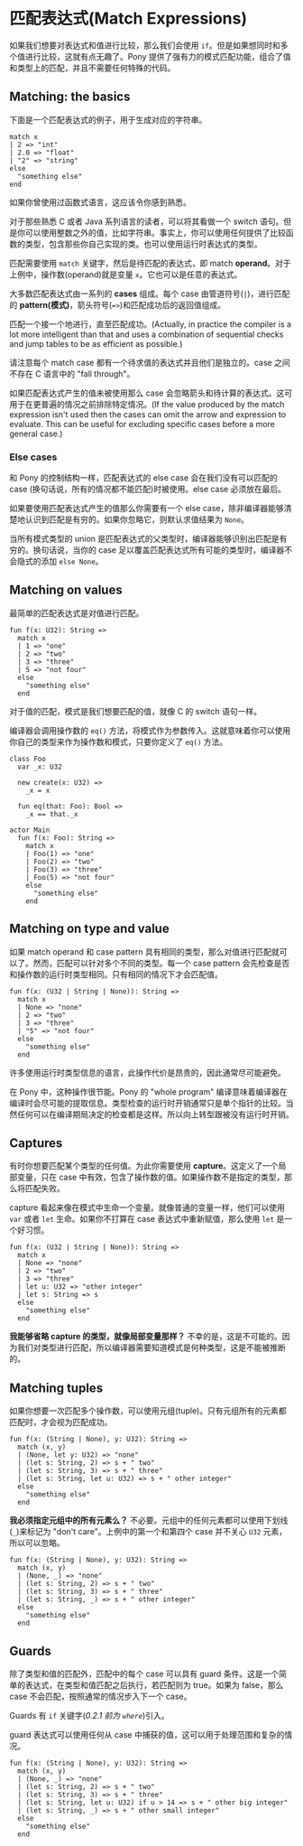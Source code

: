 # 匹配表达式(Match Expressions)

如果我们想要对表达式和值进行比较，那么我们会使用 `if`。但是如果想同时和多个值进行比较，这就有点无趣了。Pony 提供了强有力的模式匹配功能，组合了值和类型上的匹配，并且不需要任何特殊的代码。

## Matching: the basics

下面是一个匹配表达式的例子，用于生成对应的字符串。

```pony
match x
| 2 => "int"
| 2.0 => "float"
| "2" => "string"
else
  "something else"
end
```

如果你曾使用过函数式语言，这应该令你感到熟悉。

对于那些熟悉 C 或者 Java 系列语言的读者，可以将其看做一个 switch 语句。但是你可以使用整数之外的值，比如字符串。事实上，你可以使用任何提供了比较函数的类型，包含那些你自己实现的类。也可以使用运行时表达式的类型。

匹配需要使用 `match` 关键字，然后是待匹配的表达式，即 match __operand__。对于上例中，操作数(operand)就是变量 `x`。它也可以是任意的表达式。

大多数匹配表达式由一系列的 __cases__ 组成。每个 case 由管道符号(`|`)，进行匹配的 __pattern(模式)__，箭头符号(`=>`)和匹配成功后的返回值组成。

匹配一个接一个地进行，直至匹配成功。(Actually, in practice the compiler is a lot more intelligent than that and uses a combination of sequential checks and jump tables to be as efficient as possible.)

请注意每个 match case 都有一个待求值的表达式并且他们是独立的。case 之间不存在 C 语言中的 "fall through"。

如果匹配表达式产生的值未被使用那么 case 会忽略箭头和待计算的表达式。这可用于在更普遍的情况之前排除特定情况。(If the value produced by the match expression isn't used then the cases can omit the arrow and expression to evaluate. This can be useful for excluding specific cases before a more general case.)

### Else cases

和 Pony 的控制结构一样，匹配表达式的 else case 会在我们没有可以匹配的 case (换句话说，所有的情况都不能匹配)时被使用。else case 必须放在最后。

如果要使用匹配表达式产生的值那么你需要有一个 else case，除非编译器能够清楚地认识到匹配是有穷的。如果你忽略它，则默认求值结果为 `None`。

当所有模式类型的 union 是匹配表达式的父类型时，编译器能够识别出匹配是有穷的。换句话说，当你的 case 足以覆盖匹配表达式所有可能的类型时，编译器不会隐式的添加 `else None`。

## Matching on values

最简单的匹配表达式是对值进行匹配。

```pony
fun f(x: U32): String =>
  match x
  | 1 => "one"
  | 2 => "two"
  | 3 => "three"
  | 5 => "not four"
  else
    "something else"
  end
```

对于值的匹配，模式是我们想要匹配的值，就像 C 的 switch 语句一样。

编译器会调用操作数的 `eq()` 方法，将模式作为参数传入。这就意味着你可以使用你自己的类型来作为操作数和模式，只要你定义了 `eq()` 方法。

```pony
class Foo
  var _x: U32

  new create(x: U32) =>
    _x = x

  fun eq(that: Foo): Bool =>
    _x == that._x

actor Main
  fun f(x: Foo): String =>
    match x
    | Foo(1) => "one"
    | Foo(2) => "two"
    | Foo(3) => "three"
    | Foo(5) => "not four"
    else
      "something else"
    end
```

## Matching on type and value

如果 match operand 和 case pattern 具有相同的类型，那么对值进行匹配就可以了。然而，匹配可以针对多个不同的类型。每一个 case pattern 会先检查是否和操作数的运行时类型相同。只有相同的情况下才会匹配值。

```pony
fun f(x: (U32 | String | None)): String =>
  match x
  | None => "none"
  | 2 => "two"
  | 3 => "three"
  | "5" => "not four"
  else
    "something else"
  end
```

许多使用运行时类型信息的语言，此操作代价是昂贵的，因此通常尽可能避免。

在 Pony 中，这种操作很节能。Pony 的 "whole program" 编译意味着编译器在编译时会尽可能的提取信息。类型检查的运行时开销通常只是单个指针的比较。当然任何可以在编译期局决定的检查都是这样。所以向上转型跟被没有运行时开销。

## Captures

有时你想要匹配某个类型的任何值。为此你需要使用 __capture__。这定义了一个局部变量，只在 case 中有效，包含了操作数的值。如果操作数不是指定的类型，那么将匹配失败。

capture 看起来像在模式中生命一个变量。就像普通的变量一样，他们可以使用 `var` 或者 `let` 生命。如果你不打算在 case 表达式中重新赋值，那么使用 `let` 是一个好习惯。

```pony
fun f(x: (U32 | String | None)): String =>
  match x
  | None => "none"
  | 2 => "two"
  | 3 => "three"
  | let u: U32 => "other integer"
  | let s: String => s
  else
    "something else"
  end
```

__我能够省略 capture 的类型，就像局部变量那样？__ 不幸的是，这是不可能的。因为我们对类型进行匹配，所以编译器需要知道模式是何种类型，这是不能被推断的。

## Matching tuples

如果你想要一次匹配多个操作数，可以使用元组(tuple)。只有元组所有的元素都匹配时，才会视为匹配成功。

```pony
fun f(x: (String | None), y: U32): String =>
  match (x, y)
  | (None, let y: U32) => "none"
  | (let s: String, 2) => s + " two"
  | (let s: String, 3) => s + " three"
  | (let s: String, let u: U32) => s + " other integer"
  else
    "something else"
  end
```

__我必须指定元组中的所有元素么？__ 不必要。元组中的任何元素都可以使用下划线(`_`)来标记为 "don't care"。上例中的第一个和第四个 case 并不关心 `U32` 元素，所以可以忽略。

```pony
fun f(x: (String | None), y: U32): String =>
  match (x, y)
  | (None, _) => "none"
  | (let s: String, 2) => s + " two"
  | (let s: String, 3) => s + " three"
  | (let s: String, _) => s + " other integer"
  else
    "something else"
  end
```

## Guards

除了类型和值的匹配外，匹配中的每个 case 可以具有 guard 条件。这是一个简单的表达式，在类型和值匹配之后执行，若匹配则为 true。如果为 false，那么 case 不会匹配，按照通常的情况步入下一个 case。

Guards 有 `if` 关键字(_0.2.1 前为 `where`_)引入。

guard 表达式可以使用任何从 case 中捕获的值，这可以用于处理范围和复杂的情况。

```pony
fun f(x: (String | None), y: U32): String =>
  match (x, y)
  | (None, _) => "none"
  | (let s: String, 2) => s + " two"
  | (let s: String, 3) => s + " three"
  | (let s: String, let u: U32) if u > 14 => s + " other big integer"
  | (let s: String, _) => s + " other small integer"
  else
    "something else"
  end
```
